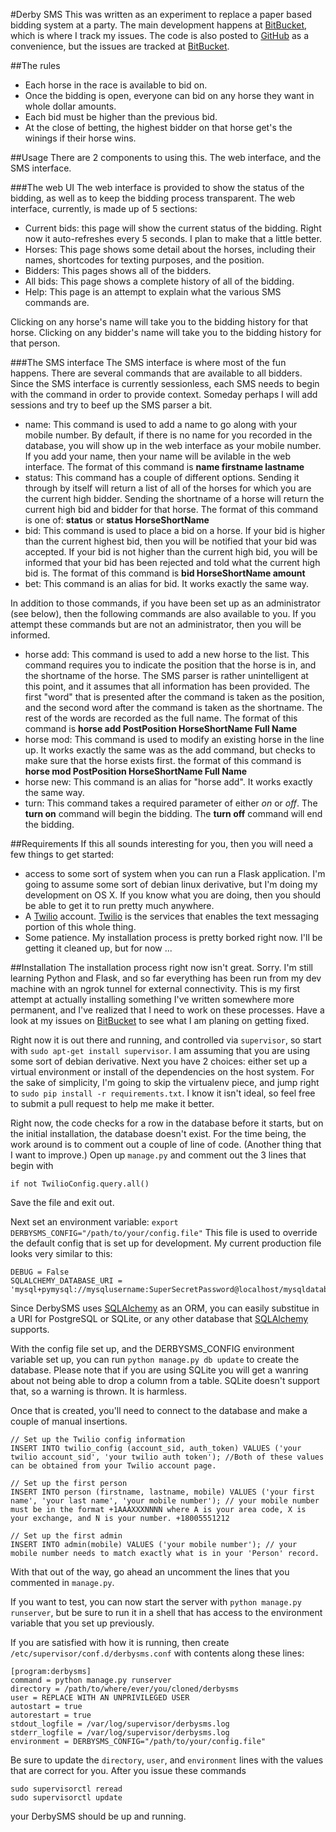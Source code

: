 #Derby SMS
This was written as an experiment to replace a paper based bidding system at a party. The main development happens at [BitBucket](https://bitbucket.org/kgleason/derbysms), which is where I track my issues. The code is also posted to [GitHub](https://github.com/kgleason/DerbySMS) as a convenience, but the issues are tracked at [BitBucket](https://bitbucket.org/kgleason/derbysms/issues?status=new&status=open).

##The rules

 * Each horse in the race is available to bid on.
 * Once the bidding is open, everyone can bid on any horse they want in whole dollar amounts.
 * Each bid must be higher than the previous bid.
 * At the close of betting, the highest bidder on that horse get's the winings if their horse wins.
 
 
##Usage
There are 2 components to using this. The web interface, and the SMS interface.

###The web UI
The web interface is provided to show the status of the bidding, as well as to keep the bidding process transparent. The web interface, currently, is made up of 5 sections:

  * Current bids: this page will show the current status of the bidding. Right now it auto-refreshes every 5 seconds. I plan to make that a little better.
  * Horses: This page shows some detail about the horses, including their names, shortcodes for texting purposes, and the position. 
  * Bidders: This pages shows all of the bidders.
  * All bids: This page shows a complete history of all of the bidding. 
  * Help: This page is an attempt to explain what the various SMS commands are.
  
  Clicking on any horse's name will take you to the bidding history for that horse. Clicking on any bidder's name will take you to the bidding history for that person.
  
###The SMS interface
The SMS interface is where most of the fun happens. There are several commands that are available to all bidders. Since the SMS interface is currently sessionless, each SMS needs to begin with the command in order to provide context. Someday perhaps I will add sessions and try to beef up the SMS parser a bit.

  * name: This command is used to add a name to go along with your mobile number. By default, if there is no name for you recorded in the database, you will show up in the web interface as your mobile number. If you add your name, then your name will be avilable in the web interface. The format of this command is __name firstname lastname__
  * status: This command has a couple of different options. Sending it through by itself will return a list of all of the horses for which you are the current high bidder. Sending the shortname of a horse will return the current high bid and bidder for that horse. The format of this command is one of: __status__ or __status HorseShortName__
  * bid: This command is used to place a bid on a horse. If your bid is higher than the current highest bid, then you will be notified that your bid was accepted. If your bid is not higher than the current high bid, you will be informed that your bid has been rejected and told what the current high bid is. The format of this command is __bid HorseShortName amount__
  * bet: This command is an alias for bid. It works exactly the same way.
  
In addition to those commands, if you have been set up as an administrator (see below), then the following commands are also available to you. If you attempt these commands but are not an administrator, then you will be informed.

  * horse add: This command is used to add a new horse to the list. This command requires you to indicate the position that the horse is in, and the shortname of the horse. The SMS parser is rather unintelligent at this point, and it assumes that all information has been provided. The first "word" that is presented after the command is taken as the position, and the second word after the command is taken as the shortname. The rest of the words are recorded as the full name. The format of this command is __horse add PostPosition HorseShortName Full Name__
  * horse mod: This command is used to modify an existing horse in the line up. It works exactly the same was as the add command, but checks to make sure that the horse exists first. the format of this command is __horse mod PostPosition HorseShortName Full Name__
  * horse new: This command is an alias for "horse add". It works exactly the same way.
  * turn: This command takes a required parameter of either _on_ or _off_. The __turn on__ command will begin the bidding. The __turn off__ command will end the bidding.
 
##Requirements
If this all sounds interesting for you, then you will need a few things to get started:

  * access to some sort of system when you can run a Flask application. I'm going to assume some sort of debian linux derivative, but I'm doing my development on OS X. If you know what you are doing, then you should be able to get it to run pretty much anywhere.
  * A [Twilio](www.twilio.com) account. [Twilio](www.twilio.com) is the services that enables the text messaging portion of this whole thing.
  * Some patience. My installation process is pretty borked right now. I'll be getting it cleaned up, but for now ...   

##Installation
The installation process right now isn't great. Sorry. I'm still learning Python and Flask, and so far everything has been run from my dev machine with an ngrok tunnel for external connectivity. This is my first attempt at actually installing something I've written somewhere more permanent, and I've realized that I need to work on these processes. Have a look at my issues on [BitBucket](https://bitbucket.org/kgleason/derbysms/issues?status=new&status=open) to see what I am planing on getting fixed.

Right now it is out there and running, and controlled via `supervisor`, so start with `sudo apt-get install supervisor`. I am assuming that you are using some sort of debian derivative. Next you have 2 choices: either set up a virtual environment or install of the dependencies on the host system. For the sake of simplicity, I'm going to skip the virtualenv piece, and jump right to `sudo pip install -r requirements.txt`. I know it isn't ideal, so feel free to submit a pull request to help me make it better.

Right now, the code checks for a row in the database before it starts, but on the initial installation, the database doesn't exist. For the time being, the work around is to comment out a couple of line of code. (Another thing that I want to improve.) Open up `manage.py` and comment out the 3 lines that begin with

``` 
if not TwilioConfig.query.all()
```
Save the file and exit out. 

Next set an environment variable: `export DERBYSMS_CONFIG="/path/to/your/config.file"` This file is used to override the default config that is set up for development. My current production file looks very similar to this:

```
DEBUG = False
SQLALCHEMY_DATABASE_URI = 'mysql+pymysql://mysqlusername:SuperSecretPassword@localhost/mysqldatabasename'
```

Since DerbySMS uses [SQLAlchemy](http://www.sqlalchemy.org/) as an ORM, you can easily substitue in a URI for PostgreSQL or SQLite, or any other database that [SQLAlchemy](http://www.sqlalchemy.org/) supports.

With the config file set up, and the DERBYSMS_CONFIG environment variable set up, you can run `python manage.py db update` to create the database. Please note that if you are using SQLite you will get a wanring about not being able to drop a column from a table. SQLite doesn't support that, so a warning is thrown. It is harmless.

Once that is created, you'll need to connect to the database and make a couple of manual insertions. 

```
// Set up the Twilio config information
INSERT INTO twilio_config (account_sid, auth_token) VALUES ('your twilio account_sid', 'your twilio auth token'); //Both of these values can be obtained from your Twilio account page.

// Set up the first person
INSERT INTO person (firstname, lastname, mobile) VALUES ('your first name', 'your last name', 'your mobile number'); // your mobile number must be in the format +1AAAXXXNNNN where A is your area code, X is your exchange, and N is your number. +18005551212

// Set up the first admin
INSERT INTO admin(mobile) VALUES ('your mobile number'); // your mobile number needs to match exactly what is in your 'Person' record.
```

With that out of the way, go ahead an uncomment the lines that you commented in `manage.py`.

If you want to test, you can now start the server with `python manage.py runserver`, but be sure to run it in a shell that has access to the environment variable that you set up previously.

If you are satisfied with how it is running, then create `/etc/supervisor/conf.d/derbysms.conf` with contents along these lines:

```
[program:derbysms]
command = python manage.py runserver
directory = /path/to/where/ever/you/cloned/derbysms
user = REPLACE WITH AN UNPRIVILEGED USER
autostart = true
autorestart = true
stdout_logfile = /var/log/supervisor/derbysms.log
stderr_logfile = /var/log/supervisor/derbysms.log
environment = DERBYSMS_CONFIG="/path/to/your/config.file"
```

Be sure to update the `directory`, `user`, and `environment` lines with the values that are correct for you. After you issue these commands

```
sudo supervisorctl reread
sudo supervisorctl update
```
your DerbySMS should be up and running.